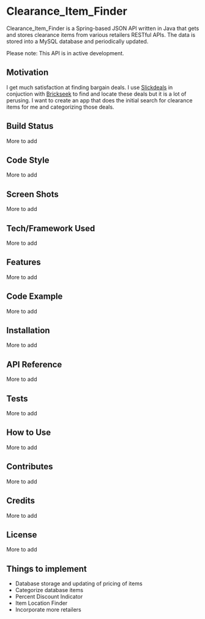 # Clearance_Item_Finder

Clearance_Item_Finder is a Spring-based JSON API written in Java that gets and stores clearance items from various 
retailers RESTful APIs. The data is stored into a MySQL database and periodically updated.

Please note: This API is in active development.

## Motivation
I get much satisfaction at finding bargain deals. I use [Slickdeals](https://slickdeals.net/)  in conjuction with
[Brickseek](https://brickseek.com/) to find and locate these deals but it is a lot of perusing. I want to create an app that 
does the initial search for clearance items for me and categorizing those deals. 

## Build Status
More to add

## Code Style
More to add

## Screen Shots
More to add

## Tech/Framework Used
More to add

## Features
More to add

## Code Example
More to add

## Installation
More to add

## API Reference
More to add

## Tests
More to add

## How to Use
More to add

## Contributes
More to add

## Credits
More to add

## License
More to add

## Things to implement
* Database storage and updating of pricing of items
* Categorize database items
* Percent Discount Indicator
* Item Location Finder
* Incorporate more retailers



